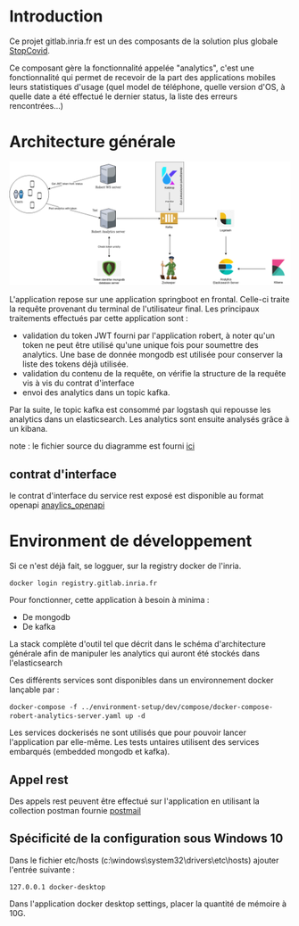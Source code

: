 # Introduction

Ce projet gitlab.inria.fr est un des composants de la solution plus
globale [StopCovid](https://gitlab.inria.fr/stopcovid19/accueil/-/blob/master/README.md).

Ce composant gère la fonctionnalité appelée "analytics", c'est une fonctionnalité qui permet de recevoir de la part des
applications mobiles leurs statistiques d'usage (quel model de téléphone, quelle version d'OS, à quelle date a été
effectué le dernier status, la liste des erreurs rencontrées...)

# Architecture générale

![](analytics.png)

L'application repose sur une application springboot en frontal. Celle-ci traite la requête provenant du terminal de
l'utilisateur final. Les principaux traitements effectués par cette application sont :

- validation du token JWT fourni par l'application robert, à noter qu'un token ne peut être utilisé qu'une unique fois
  pour soumettre des analytics. Une base de donnée mongodb est utilisée pour conserver la liste des tokens déjà
  utilisée.
- validation du contenu de la requête, on vérifie la structure de la requête vis à vis du contrat d'interface
- envoi des analytics dans un topic kafka.

Par la suite, le topic kafka est consommé par logstash qui repousse les analytics dans un elasticsearch. Les analytics
sont ensuite analysés grâce à un kibana.

note : le fichier source du diagramme est fourni [ici](analytics.drawio)

## contrat d'interface

le contrat d'interface du service rest exposé est disponible au format
openapi [anaylics_openapi](src/main/doc/openid_analytics.yml)

# Environment de développement

Si ce n'est déjà fait, se logguer, sur la registry docker de l'inria.

    docker login registry.gitlab.inria.fr

Pour fonctionner, cette application à besoin à minima :

- De mongodb
- De kafka

La stack complète d'outil tel que décrit dans le schéma d'architecture générale afin de manipuler les analytics qui
auront été stockés dans l'elasticsearch

Ces différents services sont disponibles dans un environnement docker lançable par :

    docker-compose -f ../environment-setup/dev/compose/docker-compose-robert-analytics-server.yaml up -d

Les services dockerisés ne sont utilisés que pour pouvoir lancer l'application par elle-même. Les tests untaires
utilisent des services embarqués (embedded mongodb et kafka).

## Appel rest

Des appels rest peuvent être effectué sur l'application en utilisant la collection postman
fournie [postmail](src/main/doc/TAC-analytics.postman_collection.json)

## Spécificité de la configuration sous Windows 10

Dans le fichier etc/hosts (c:\windows\system32\drivers\etc\hosts) ajouter l'entrée suivante :

    127.0.0.1 docker-desktop

Dans l'application docker desktop settings, placer la quantité de mémoire à 10G.